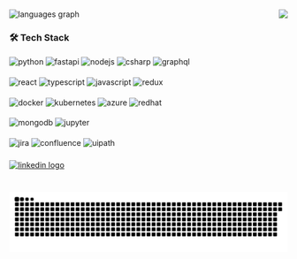 ###

<div align="left">
  <img src="https://github-readme-stats.vercel.app/api/top-langs?username=hawkyshun&locale=en&hide_title=false&layout=compact&card_width=320&langs_count=5&theme=dark&hide_border=false" height="150" alt="languages graph"  />
  <img align="right" height="150" src="https://media1.giphy.com/media/1kkxWqT5nvLXupUTwK/200.gif"  />
</div>


### 🛠 Tech Stack

#### 
<div>
  <img src="https://cdn.jsdelivr.net/gh/devicons/devicon/icons/python/python-original.svg" height="30" alt="python"/>
  <img src="https://cdn.jsdelivr.net/gh/devicons/devicon/icons/fastapi/fastapi-original.svg" height="30" alt="fastapi"/>
  <img src="https://cdn.jsdelivr.net/gh/devicons/devicon/icons/nodejs/nodejs-original.svg" height="30" alt="nodejs"/>
  <img src="https://cdn.jsdelivr.net/gh/devicons/devicon/icons/csharp/csharp-original.svg" height="30" alt="csharp"/>
  <img src="https://cdn.jsdelivr.net/gh/devicons/devicon/icons/graphql/graphql-plain.svg" height="30" alt="graphql"/>
</div>

#### 
<div>
  <img src="https://cdn.jsdelivr.net/gh/devicons/devicon/icons/react/react-original.svg" height="30" alt="react"/>
  <img src="https://cdn.jsdelivr.net/gh/devicons/devicon/icons/typescript/typescript-original.svg" height="30" alt="typescript"/>
  <img src="https://cdn.jsdelivr.net/gh/devicons/devicon/icons/javascript/javascript-original.svg" height="30" alt="javascript"/>
  <img src="https://cdn.jsdelivr.net/gh/devicons/devicon/icons/redux/redux-original.svg" height="30" alt="redux"/>
</div>

#### 
<div>
  <img src="https://cdn.jsdelivr.net/gh/devicons/devicon/icons/docker/docker-original.svg" height="30" alt="docker"/>
  <img src="https://cdn.jsdelivr.net/gh/devicons/devicon/icons/kubernetes/kubernetes-plain.svg" height="30" alt="kubernetes"/>
  <img src="https://cdn.jsdelivr.net/gh/devicons/devicon/icons/azure/azure-original.svg" height="30" alt="azure"/>
  <img src="https://cdn.jsdelivr.net/gh/devicons/devicon/icons/redhat/redhat-original.svg" height="30" alt="redhat"/>
</div>

#### 
<div>
  <img src="https://cdn.jsdelivr.net/gh/devicons/devicon/icons/mongodb/mongodb-original.svg" height="30" alt="mongodb"/>
  <img src="https://cdn.jsdelivr.net/gh/devicons/devicon/icons/jupyter/jupyter-original.svg" height="30" alt="jupyter"/>
</div>

#### 
<div>
  <img src="https://cdn.jsdelivr.net/gh/devicons/devicon/icons/jira/jira-original.svg" height="30" alt="jira"/>
  <img src="https://cdn.jsdelivr.net/gh/devicons/devicon/icons/confluence/confluence-original.svg" height="30" alt="confluence"/>
  <img src="https://asset.brandfetch.io/idEaAShmlC/idBNOLCxPF.svg" height="30" alt="uipath"/>
</div>

###

<div align="left">
  <a href="https://www.linkedin.com/in/hawkyshun/" target="_blank">
    <img src="https://img.shields.io/static/v1?message=LinkedIN&logo=linkedin&label=&color=0077B5&logoColor=white&labelColor=&style=for-the-badge" height="35" alt="linkedin logo"  />
  </a>
</div>

###

<br clear="both">

<img src="https://raw.githubusercontent.com/hawkyshun/hawkyshun/output/snake.svg" alt="Snake animation" />
